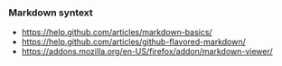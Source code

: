### Markdown syntext

* https://help.github.com/articles/markdown-basics/
* https://help.github.com/articles/github-flavored-markdown/
* https://addons.mozilla.org/en-US/firefox/addon/markdown-viewer/

